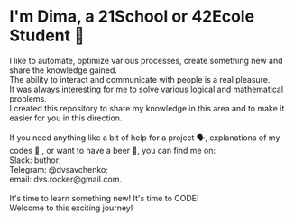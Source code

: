 ### <h1 align="left">I'm Dima, a 21School or 42Ecole Student 👋</h1>

<p align="left">I like to automate, optimize various processes, create something new and share the knowledge gained.<br> 
The ability to interact and communicate with people is a real pleasure.<br> 
It was always interesting for me to solve various logical and mathematical problems.<br> 
I created this repository to share my knowledge in this area and to make it easier for you in this direction.<br> 
<br>
If you need anything like a bit of help for a project 🗣️,  explanations of my codes 💬 , or want to have a beer 🍻, you can find me on:<br>
Slack: buthor;<br>
Telegram: @dvsavchenko;<br>
email: dvs.rocker@gmail.com.<br>
<br>
It's time to learn something new! It's time to CODE!<br>
Welcome to this exciting journey!
</p>
